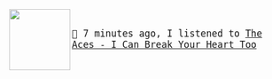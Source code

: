 <img align="left" width="110" height="110" src="https:&#x2F;&#x2F;lastfm.freetls.fastly.net&#x2F;i&#x2F;u&#x2F;174s&#x2F;849eb78d8f7a3beabe3cb40150012317.jpg">

<big><pre>
</br>🎵  7 minutes ago, I listened to  [The Aces - I Can Break Your Heart Too](https://www.youtube.com/results?search_query=The+Aces+I+Can+Break+Your+Heart+Too)</br>
</pre></big>

